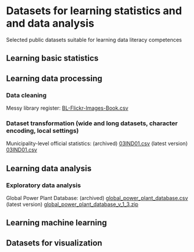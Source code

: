 # Datasets for learning statistics and and data analysis
Selected public datasets suitable for learning data literacy competences

## Learning basic statistics
## Learning data processing
### Data cleaning
Messy library register: [BL-Flickr-Images-Book.csv](https://raw.githubusercontent.com/realpython/python-data-cleaning/master/Datasets/BL-Flickr-Images-Book.csv)
### Dataset transformation (wide and long datasets, character encoding, local settings)
Municipality-level official statistics: (archived) [03IND01.csv](https://raw.githubusercontent.com/sverbic/skriptna-obrada-podataka/main/notebooks/data/03IND01.csv) (latest version) [03IND01.csv](https://data.gov.rs/sr/datasets/r/b1f1f94a-fe21-3a2a-b801-6f0f05b24257)
## Learning data analysis
### Exploratory data analysis
Global Power Plant Database: (archived) [global_power_plant_database.csv](https://raw.githubusercontent.com/sverbic/skriptna-obrada-podataka/main/notebooks/data/global_power_plant_database.csv) (latest version) [global_power_plant_database_v_1_3.zip](https://wri-dataportal-prod.s3.amazonaws.com/manual/global_power_plant_database_v_1_3.zip)
## Learning machine learning
## Datasets for visualization

